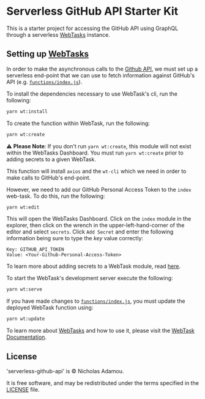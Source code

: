 # Serverless GitHub API Starter Kit

This is a starter project for accessing the GitHub API using GraphQL through a serverless [WebTasks](https://webtask.io) instance.

## Setting up [WebTasks](https://webtask.io)

In order to make the asynchronous calls to the [Github API](https://developer.github.com/v4/), we must set up a serverless end-point that we can use to fetch information against GitHub's API (e.g. [`functions/index.js`](functions/index.js)).

To install the dependencies necessary to use WebTask's cli, run the following:

```bash
yarn wt:install
```

To create the function within WebTask, run the following:

```bash
yarn wt:create
```

⚠️ **Please Note**: If you don't run `yarn wt:create`, this module will not exist within the WebTasks Dashboard. You must run `yarn wt:create` prior to adding secrets to a given WebTask.

This function will install `axios` and the `wt-cli` which we need in order to make calls to GitHub's end-point.

However, we need to add our GitHub Personal Access Token to the `index` web-task. To do this, run the following:

```bash
yarn wt:edit
```

This will open the WebTasks Dashboard. Click on the `index` module in the explorer, then click on the wrench in the upper-left-hand-corner of the editor and select `secrets`. Click `Add Secret` and enter the following information being sure to type the _key_ value correctly:

```text
Key: GITHUB_API_TOKEN
Value: <Your-Github-Personal-Access-Token>
```

To learn more about adding secrets to a WebTask module, read [here](https://webtask.io/docs/editor/secrets).

To start the WebTask's development server execute the following:

```bash
yarn wt:serve
```

If you have made changes to [`functions/index.js`](functions/index.js), you must update the deployed WebTask function using:

```bash
yarn wt:update
```

To learn more about [WebTasks](https://webtask.io/) and how to use it, please visit the [WebTask Documentation](https://webtask.io/docs/101).

## License

'serverless-github-api' is © Nicholas Adamou.

It is free software, and may be redistributed under the terms specified in the [LICENSE] file.

[LICENSE]: LICENSE

